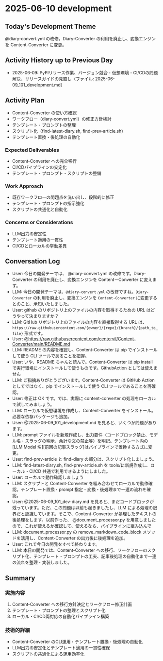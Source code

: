 # 2025-06-10 development

## Today's Development Theme

@diary-convert.yml の改修。Diary-Converter の利用を廃止し、変換エンジンを Content-Converter に変更。

## Activity History up to Previous Day
- 2025-06-09: PyPIリリース作業、バージョン競合・仮想環境・CI/CDの問題解決、リリースガイドの見直し（ファイル: 2025-06-09_101_development.md）

## Activity Plan
- Content-Converter の使い方確認
- ワークフロー（diary-convert.yml）の修正方針検討
- テンプレート・プロンプトの整理
- スクリプト化（find-latest-diary.sh, find-prev-article.sh）
- テンプレート置換・後処理の自動化

### Expected Deliverables
- Content-Converter への完全移行
- CI/CDパイプラインの安定化
- テンプレート・プロンプト・スクリプトの整備

### Work Approach
- 既存ワークフローの問題点を洗い出し、段階的に修正
- テンプレート・プロンプトの指示強化
- スクリプトの共通化と自動化

### Concerns or Considerations
- LLM出力の安定性
- テンプレート適用の一貫性
- CI/CDとローカルの挙動差異

## Conversation Log
- User: 今日の開発テーマは、 @diary-convert.yml の改修です。Diary-Converter の利用を廃止し、変換エンジンを Content－Converter に変えます。
- LLM: 今日の開発テーマは、`@diary-convert.yml` の改修ですね。`Diary-Converter` の利用を廃止し、変換エンジンを `Content-Converter` に変更するとのこと、承知いたしました。
- User: github のリポジトリ上のファイルの内容を取得するための URL はどうやって決まりますか？
- LLM: GitHub リポジトリ上のファイルの内容を直接取得する URL は、`https://raw.githubusercontent.com/{owner}/{repo}/{branch}/{path_to_file}` 形式です。
- User: @https://raw.githubusercontent.com/centervil/Content-Converter/main/README.md
- LLM: README の内容を確認し、Content-Converter は pip でインストールして使う CLI ツールであることを把握。
- User: いや、README ちゃんと読んで。Content-Converter は pip install で実行環境にインストールして使うものです。GithubAction としては使えません
- LLM: ご指摘ありがとうございます。Content-Converter は GitHub Action としてではなく、pip でインストールして使う CLI ツールであることを再確認。
- User: 修正は OK です。では、実際に content-converter の処理をローカルで試してみましょう。
- LLM: ローカルで仮想環境を作成し、Content-Converter をインストール。必要な依存パッケージも追加。
- User: @2025-06-09_101_development.md を見ると、いくつか問題があります。
- LLM: prompt ファイルを新規作成し、出力要件（コードブロック禁止、モデル名・スラッグの明示、余計な文の禁止等）を明記。テンプレート内の[LLM Model 名][前回の記事スラッグ]はパイプラインで置換する方式に変更。
- User: find-prev-article と find-diary の部分は、スクリプト化しましょう。
- LLM: find-latest-diary.sh, find-prev-article.sh を tools/に新規作成し、ローカル・CI/CD 共通で利用できるようにしました。
- User: ローカルで動作確認しましょう
- LLM: スクリプトと Content-Converter を組み合わせてローカルで動作確認。テンプレート置換・prompt 指定・変換・後処理まで一連の流れを確認。
- User: @2025-06-09_101_dev-diary.md を見ると、まだコードブロックが残っています。ただ、この問題は以前も起きましたし、LLM による処理の限界だと認識しています。そこで、Content-Converter が処理したテキストの後処理をします。以前作った、 @document_processor.py を用意しましたので、これが使えるか確認して、使えるなら、パイプラインに組み込んで
- LLM: document_processor.py の remove_markdown_code_block メソッドを活用し、Content-Converter の出力後に後処理を追加。
- User: これで今日の開発をすべて終わります。
- LLM: 本日の開発では、Content-Converter への移行、ワークフローのスクリプト化、テンプレート・プロンプトの工夫、記事後処理の自動化まで一連の流れを整理・実装しました。

## Summary

### 実施内容
1. Content-Converter への移行方針決定とワークフロー修正計画
2. テンプレート・プロンプトの整理とスクリプト化
3. ローカル・CI/CD両対応の自動化パイプライン構築

### 技術的詳細
- Content-Converter のCLI運用・テンプレート置換・後処理の自動化
- LLM出力の安定化とテンプレート適用の一貫性確保
- スクリプトの共通化による運用効率化
